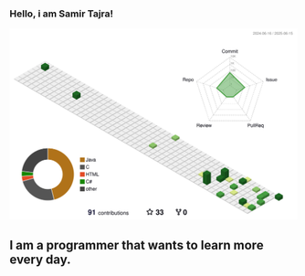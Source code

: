 ### Hello, i am Samir Tajra!

![Animação 3D das Contribuições](https://github.com/sam06tanb/sam06tanb/blob/main/profile-3d-contrib/profile-green.svg)

## I am a programmer that wants to learn more every day.
